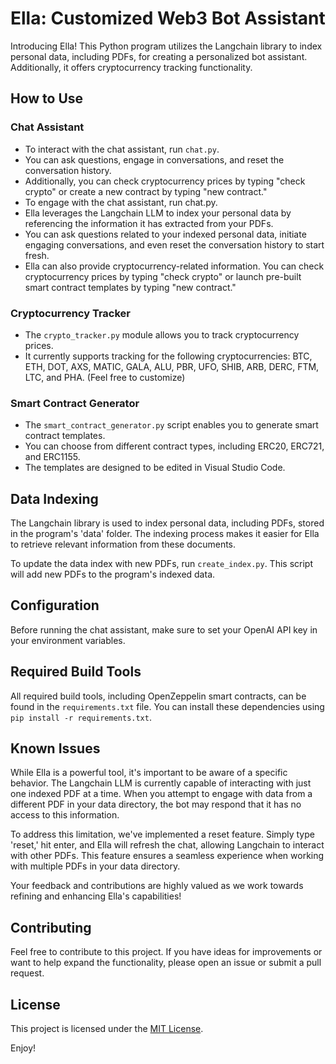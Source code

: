 # Ella: Customized Web3 Bot Assistant

Introducing Ella! This Python program utilizes the Langchain library to index personal data, including PDFs, for creating a personalized bot assistant. Additionally, it offers cryptocurrency tracking functionality.

## How to Use

### Chat Assistant

- To interact with the chat assistant, run `chat.py`.
- You can ask questions, engage in conversations, and reset the conversation history.
- Additionally, you can check cryptocurrency prices by typing "check crypto" or create a new contract by typing "new contract."
- To engage with the chat assistant, run chat.py.
- Ella leverages the Langchain LLM to index your personal data by referencing the information it has extracted from your PDFs.
- You can ask questions related to your indexed personal data, initiate engaging conversations, and even reset the conversation history to start fresh.
- Ella can also provide cryptocurrency-related information. You can check cryptocurrency prices by typing "check crypto" or launch pre-built smart contract templates by typing "new contract."

### Cryptocurrency Tracker

- The `crypto_tracker.py` module allows you to track cryptocurrency prices.
- It currently supports tracking for the following cryptocurrencies: BTC, ETH, DOT, AXS, MATIC, GALA, ALU, PBR, UFO, SHIB, ARB, DERC, FTM, LTC, and PHA. (Feel free to customize)

### Smart Contract Generator

- The `smart_contract_generator.py` script enables you to generate smart contract templates.
- You can choose from different contract types, including ERC20, ERC721, and ERC1155.
- The templates are designed to be edited in Visual Studio Code.

## Data Indexing

The Langchain library is used to index personal data, including PDFs, stored in the program's 'data' folder. The indexing process makes it easier for Ella to retrieve relevant information from these documents.

To update the data index with new PDFs, run `create_index.py`. This script will add new PDFs to the program's indexed data.

## Configuration

Before running the chat assistant, make sure to set your OpenAI API key in your environment variables.

## Required Build Tools

All required build tools, including OpenZeppelin smart contracts, can be found in the `requirements.txt` file. You can install these dependencies using `pip install -r requirements.txt`.

## Known Issues

While Ella is a powerful tool, it's important to be aware of a specific behavior. The Langchain LLM is currently capable of interacting with just one indexed PDF at a time. When you attempt to engage with data from a different PDF in your data directory, the bot may respond that it has no access to this information.

To address this limitation, we've implemented a reset feature. Simply type 'reset,' hit enter, and Ella will refresh the chat, allowing Langchain to interact with other PDFs. This feature ensures a seamless experience when working with multiple PDFs in your data directory.

Your feedback and contributions are highly valued as we work towards refining and enhancing Ella's capabilities!

## Contributing

Feel free to contribute to this project. If you have ideas for improvements or want to help expand the functionality, please open an issue or submit a pull request.

## License

This project is licensed under the [MIT License](LICENSE).

Enjoy!



